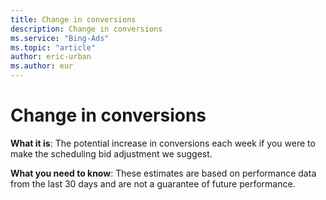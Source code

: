 ```yaml
---
title: Change in conversions
description: Change in conversions
ms.service: "Bing-Ads"
ms.topic: "article"
author: eric-urban
ms.author: eur
---
```


# Change in conversions

**What it is**: The potential increase in conversions each week if you were to make the scheduling bid adjustment we suggest.

**What you need to know**: These estimates are based on performance data from the last 30 days and are not a guarantee of future performance.


